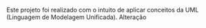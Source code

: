 Este projeto foi realizado com o intuito de aplicar conceitos da UML (Linguagem de Modelagem Unificada).
Alteração